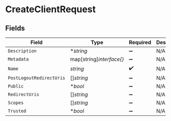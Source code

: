 # CreateClientRequest


## Fields

| Field                    | Type                     | Required                 | Description              |
| ------------------------ | ------------------------ | ------------------------ | ------------------------ |
| `Description`            | **string*                | :heavy_minus_sign:       | N/A                      |
| `Metadata`               | map[string]*interface{}* | :heavy_minus_sign:       | N/A                      |
| `Name`                   | *string*                 | :heavy_check_mark:       | N/A                      |
| `PostLogoutRedirectUris` | []*string*               | :heavy_minus_sign:       | N/A                      |
| `Public`                 | **bool*                  | :heavy_minus_sign:       | N/A                      |
| `RedirectUris`           | []*string*               | :heavy_minus_sign:       | N/A                      |
| `Scopes`                 | []*string*               | :heavy_minus_sign:       | N/A                      |
| `Trusted`                | **bool*                  | :heavy_minus_sign:       | N/A                      |